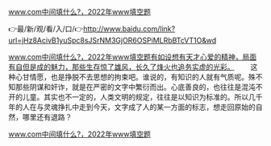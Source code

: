 www.com中间填什么?，2022年www填空题

👉最/新/观/看/入/口/👉http://www.baidu.com/link?url=jHz8AcivB1yuSpc8sJSrNM3GjOR6OSPiMLRbBTcVT1O&wd

www.com中间填什么?，2022年www填空题有如设想有天才心爱的精神，局面有自但是成的魅力，那些生存惊了雄风，长久了烽火也追务实虚的光彩。
　　这种心甘情愿，也是挣脱不去思想的拘束吧。谁说的，有知识的人就有气质呢。殊不知那些阴谋和奸诈，就是在严密的文字中繁衍而出。心底善良的，也往往是混沌不开的儿童。其实也不一定的，人类文明的规定，往往是以知识为标准的。所以几千年的人在与灵魂挣扎中走到今天，文字成了人的某一方面的标志，想走回原始的自然，哪里还有退路？


www.com中间填什么?，2022年www填空题
